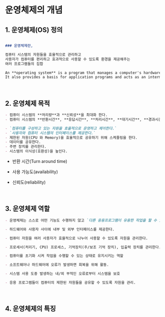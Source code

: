 # 운영체제의 개념

## 1. 운영체제(OS) 정의

```markdown

### 운영체제란,

컴퓨터 시스템의 자원들을 효율적으로 관리하고
사용자가 컴퓨터를 편리하고 효과적으로 사용할 수 있도록 환경을 제공해주는
여러 프로그램들의 집합

An **operating system** is a program that manages a computer's hardware.
It also provides a basis for application programs and acts as an intermediary between the computer user and the computer hardware.

```

<br>

## 2. 운영체제 목적


```markdown
- 컴퓨터 시스템의 **처리량**과 **신뢰성**을 최대화 한다.
- 컴퓨터 시스템의 **반환시간**, **응답시간**, **처리시간**, **대기시간**, **경과시간**을 최소화한다.

- `컴퓨터를 구성하고 있는 자원을 효율적으로 운영하고 제어한다.`
- `사용자와 컴퓨터 시스템의 인터페이스를 제공한다.`
- 제한된 자원(CPU 와 Memory)을 효율적으로 공유하기 위해 스케줄링을 한다.
- 데이터를 공유한다.
- 주변 장치를 관리한다.
- 시스템의 이식성(호환성)을 높인다.

```

- 반환 시간(Turn around time)

- 사용 가능도(availability)

- 신뢰도(reliability)


<br>

## 3. 운영체제 역할

```markdown
- 운영체제는 스스로 어떤 기능도 수행하지 않고 `다른 응용프로그램이 유용한 작업을 할 수 있도록 환경을 마련`해준다.

- 하드웨어와 사용자 사이에 내부 및 외부 인터페이스를 제공한다.

- 컴퓨터 자원을 여러 사용자가 효율적으로 나누어 사용할 수 있도록 자원을 관리한다.

- 프로세서(처리기, CPU) 프로세스, 기억장치(주/보조 기억 장치), 입출력 장치를 관리한다.

- 컴퓨터를 초기화 시켜 작업을 수행할 수 있는 상태로 유지시키는 역할

- 소프트웨어나 하드웨어에 오류가 발생하면 회복을 위해 활동.

- 시스템 사용 도중 발생하는 내/외 부적인 오류로부터 시스템을 보호

- 응용 프로그램들이 컴퓨터의 제한된 자원들을 공유할 수 있도록 자원을 관리.

```

<br>

## 4. 운영체제의 특징

